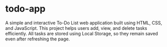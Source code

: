 # todo-app
A simple and interactive To-Do List web application built using HTML, CSS, and JavaScript. This project helps users add, view, and delete tasks efficiently. All tasks are stored using Local Storage, so they remain saved even after refreshing the page.
